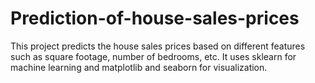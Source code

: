 # Prediction-of-house-sales-prices
This project predicts the house sales prices based on different features such as square footage, number of bedrooms, etc. It uses sklearn for machine learning and matplotlib and seaborn for visualization.
